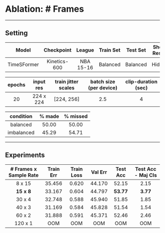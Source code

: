 # **Ablation:** # Frames

---

## **Setting**

| Model | Checkpoint | League | Train Set | Test Set | Shot-Result | Train Clips | Val Clips | Test Clips |
| :---: | :---: | :---: | :---: | :---: | :---: | :---: | :---: | :---: |
TimeSFormer | Kinetics-600 | NBA 15-16 | Balanced | Balanced | Hidden | 4500 | 500 | 1300 |

| epochs | input res | train jitter scales | batch size (per device) | clip-duration (sec) |
:---: | :---: | :---: | :---: | :---: |
20 | 224 x 224 | [224, 256] |  2.5 | 4 | 

| condition | % made | % missed |
|:---: | :---: | :---: |
| balanced | 50.00 | 50.00 |
| imbalanced | 45.29 | 54.71 |

---

## **Experiments**

| # Frames x Sample Rate | Train Err | Train Loss | Val Err | Test Acc | Test Acc - Maj Cls|
| :---: | :---: | :---: | :---: | :---: | :---: |
| 8 x 15 | 35.456 | 0.620 | 44.170 | 52.15 | 2.15 | 
| **15 x 8** | 33.167 | 0.604 | 44.797 | **53.77** | **3.77** | 
| 30 x 4 | 32.748 | 0.588 | 45.940 | 51.85 | 1.85 | 
| 40 x 3 | 31.169 | 0.584 | 45.828 | 51.54 | 1.54 | 
| 60 x 2 | 31.888 | 0.591 | 45.371 | 52.46 | 2.46 | 
| 120 x 1 | OOM | OOM | OOM | OOM | OOM | 